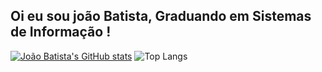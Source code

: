 ## Oi eu sou joão Batista, Graduando em Sistemas de Informação !


[![João Batista's GitHub stats](https://github-readme-stats.vercel.app/api?username=jffilho618&show_icons=true&theme=vue-dark)](https://[github.com/anuraghazra](https://github.com/jffilho618)/github-readme-stats)
![Top Langs](https://github-readme-stats.vercel.app/api/top-langs/?username=jffilho618&width&size_width=1&count_weight=3&layout=compact)
